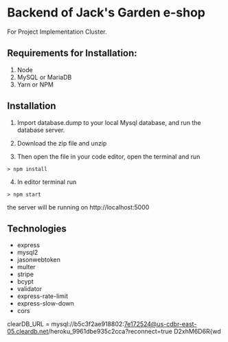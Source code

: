 # Backend of Jack's Garden e-shop

For Project Implementation Cluster.

## Requirements for Installation:

1. Node
2. MySQL or MariaDB
3. Yarn or NPM

## Installation

1. Import database.dump to your local Mysql database, and run the database server.

2. Download the zip file and unzip

3. Then open the file in your code editor, open the terminal and run

```
> npm install
```

4. In editor terminal run

```
> npm start
```

the server will be running on http://localhost:5000

## Technologies

- express
- mysql2
- jasonwebtoken
- multer
- stripe
- bcypt
- validator
- express-rate-limit
- express-slow-down
- cors

clearDB_URL = mysql://b5c3f2ae918802:7e172524@us-cdbr-east-05.cleardb.net/heroku_9961dbe935c2cca?reconnect=true
D2xhM6D6R{wd
